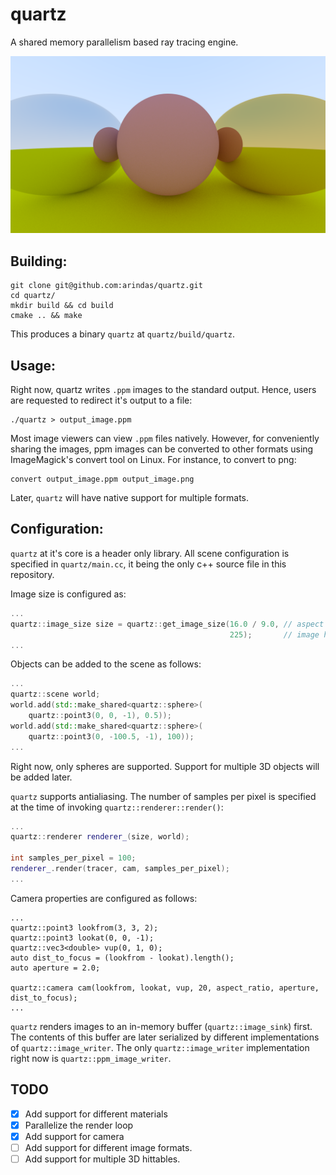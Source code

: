 # quartz

A shared memory parallelism based ray tracing engine.

![antialiased sphere 1080p](./assets/metal_and_lambertian_materials_non_recursive_1080p.png)

## Building:

```
git clone git@github.com:arindas/quartz.git
cd quartz/
mkdir build && cd build
cmake .. && make
```

This produces a binary `quartz` at `quartz/build/quartz`.

## Usage:

Right now, quartz writes `.ppm` images to the standard output. Hence, users
are requested to redirect it's output to a file:

```
./quartz > output_image.ppm
```

Most image viewers can view `.ppm` files natively. However, for conveniently
sharing the images, ppm images can be converted to other formats using
ImageMagick's convert tool on Linux. For instance, to convert to png:

```
convert output_image.ppm output_image.png
```

Later, `quartz` will have native support for multiple formats.

## Configuration:

`quartz` at it's core is a header only library. All scene configuration is specified
in `quartz/main.cc`, it being the only c++ source file in this repository.

Image size is configured as:
```cpp
...
quartz::image_size size = quartz::get_image_size(16.0 / 9.0, // aspect ratio
                                                 225);       // image height
...
```

Objects can be added to the scene as follows:
```cpp
...
quartz::scene world;
world.add(std::make_shared<quartz::sphere>(
    quartz::point3(0, 0, -1), 0.5));
world.add(std::make_shared<quartz::sphere>(
    quartz::point3(0, -100.5, -1), 100));
...
```
Right now, only spheres are supported. Support for multiple 3D objects will be added later.

`quartz` supports antialiasing. The number of samples per pixel is specified at the time
of invoking `quartz::renderer::render()`:

```cpp
...
quartz::renderer renderer_(size, world);

int samples_per_pixel = 100;
renderer_.render(tracer, cam, samples_per_pixel);
...
```

Camera properties are configured as follows:
```
...
quartz::point3 lookfrom(3, 3, 2);
quartz::point3 lookat(0, 0, -1);
quartz::vec3<double> vup(0, 1, 0);
auto dist_to_focus = (lookfrom - lookat).length();
auto aperture = 2.0;

quartz::camera cam(lookfrom, lookat, vup, 20, aspect_ratio, aperture, dist_to_focus);
...
```

`quartz` renders images to an in-memory buffer (`quartz::image_sink`) first. The contents
of this buffer are later serialized by different implementations of `quartz::image_writer`.
The only `quartz::image_writer` implementation right now is `quartz::ppm_image_writer`.

## TODO

- [x] Add support for different materials
- [x] Parallelize the render loop
- [x] Add support for camera
- [ ] Add support for different image formats.
- [ ] Add support for multiple 3D hittables.

